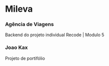# Mileva
### Agência de Viagens
Backend do projeto individual Recode | Modulo 5

### Joao Kax
Projeto de portifólio
